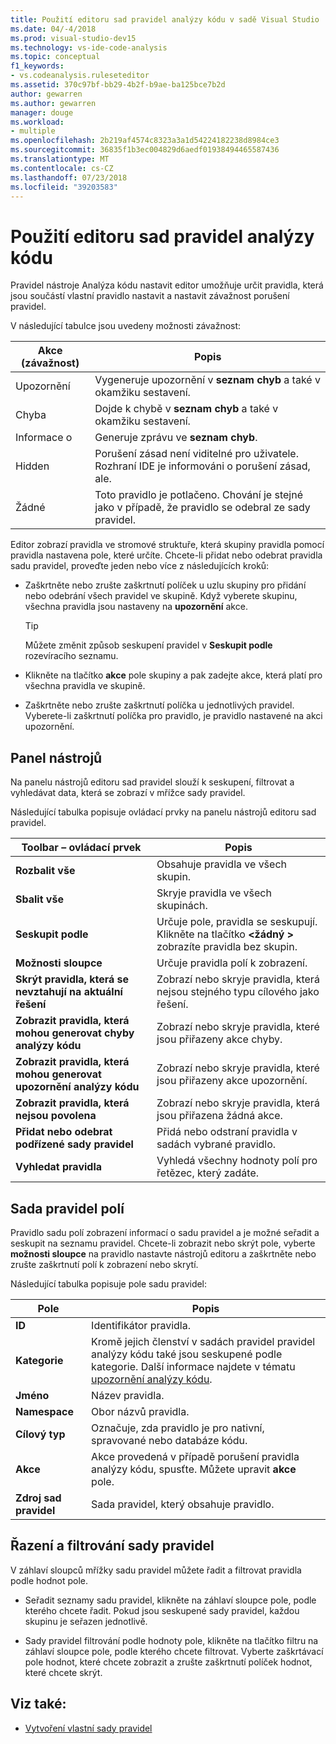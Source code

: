 ```yaml
---
title: Použití editoru sad pravidel analýzy kódu v sadě Visual Studio
ms.date: 04/-4/2018
ms.prod: visual-studio-dev15
ms.technology: vs-ide-code-analysis
ms.topic: conceptual
f1_keywords:
- vs.codeanalysis.ruleseteditor
ms.assetid: 370c97bf-bb29-4b2f-b9ae-ba125bce7b2d
author: gewarren
ms.author: gewarren
manager: douge
ms.workload:
- multiple
ms.openlocfilehash: 2b219af4574c8323a3a1d54224182238d8984ce3
ms.sourcegitcommit: 36835f1b3ec004829d6aedf01938494465587436
ms.translationtype: MT
ms.contentlocale: cs-CZ
ms.lasthandoff: 07/23/2018
ms.locfileid: "39203583"
---
```

# <a name="use-the-code-analysis-rule-set-editor"></a>Použití editoru sad pravidel analýzy kódu

Pravidel nástroje Analýza kódu nastavit editor umožňuje určit pravidla, která jsou součástí vlastní pravidlo nastavit a nastavit závažnost porušení pravidel.

V následující tabulce jsou uvedeny možnosti závažnost:

|Akce (závažnost)|Popis|
|-|-|
|Upozornění|Vygeneruje upozornění v **seznam chyb** a také v okamžiku sestavení.|
|Chyba|Dojde k chybě v **seznam chyb** a také v okamžiku sestavení.|
|Informace o|Generuje zprávu ve **seznam chyb**.|
|Hidden|Porušení zásad není viditelné pro uživatele. Rozhraní IDE je informováni o porušení zásad, ale.|
|Žádné|Toto pravidlo je potlačeno. Chování je stejné jako v případě, že pravidlo se odebral ze sady pravidel.|

Editor zobrazí pravidla ve stromové struktuře, která skupiny pravidla pomocí pravidla nastavena pole, které určíte. Chcete-li přidat nebo odebrat pravidla sadu pravidel, proveďte jeden nebo více z následujících kroků:

- Zaškrtněte nebo zrušte zaškrtnutí políček u uzlu skupiny pro přidání nebo odebrání všech pravidel ve skupině. Když vyberete skupinu, všechna pravidla jsou nastaveny na **upozornění** akce.

   > [!TIP]
   > Můžete změnit způsob seskupení pravidel v **Seskupit podle** rozevíracího seznamu.

- Klikněte na tlačítko **akce** pole skupiny a pak zadejte akce, která platí pro všechna pravidla ve skupině.

- Zaškrtněte nebo zrušte zaškrtnutí políčka u jednotlivých pravidel. Vyberete-li zaškrtnutí políčka pro pravidlo, je pravidlo nastavené na akci upozornění.

## <a name="toolbar"></a>Panel nástrojů

Na panelu nástrojů editoru sad pravidel slouží k seskupení, filtrovat a vyhledávat data, která se zobrazí v mřížce sady pravidel.

Následující tabulka popisuje ovládací prvky na panelu nástrojů editoru sad pravidel.

|Toolbar – ovládací prvek|Popis|
|---------------------|-----------------|
|**Rozbalit vše**|Obsahuje pravidla ve všech skupin.|
|**Sbalit vše**|Skryje pravidla ve všech skupinách.|
|**Seskupit podle**|Určuje pole, pravidla se seskupují. Klikněte na tlačítko  **\<žádný >** zobrazíte pravidla bez skupin.|
|**Možnosti sloupce**|Určuje pravidla polí k zobrazení.|
|**Skrýt pravidla, která se nevztahují na aktuální řešení**|Zobrazí nebo skryje pravidla, která nejsou stejného typu cílového jako řešení.|
|**Zobrazit pravidla, která mohou generovat chyby analýzy kódu**|Zobrazí nebo skryje pravidla, které jsou přiřazeny akce chyby.|
|**Zobrazit pravidla, která mohou generovat upozornění analýzy kódu**|Zobrazí nebo skryje pravidla, které jsou přiřazeny akce upozornění.|
|**Zobrazit pravidla, která nejsou povolena**|Zobrazí nebo skryje pravidla, která jsou přiřazena žádná akce.|
|**Přidat nebo odebrat podřízené sady pravidel**|Přidá nebo odstraní pravidla v sadách vybrané pravidlo.|
|**Vyhledat pravidla**|Vyhledá všechny hodnoty polí pro řetězec, který zadáte.|

## <a name="rule-set-fields"></a>Sada pravidel polí

Pravidlo sadu polí zobrazení informací o sadu pravidel a je možné seřadit a seskupit na seznamu pravidel. Chcete-li zobrazit nebo skrýt pole, vyberte **možnosti sloupce** na pravidlo nastavte nástrojů editoru a zaškrtněte nebo zrušte zaškrtnutí polí k zobrazení nebo skrytí.

Následující tabulka popisuje pole sadu pravidel:

|Pole|Popis|
|-----------|-----------------|
|**ID**|Identifikátor pravidla.|
|**Kategorie**|Kromě jejich členství v sadách pravidel pravidel analýzy kódu také jsou seskupené podle kategorie. Další informace najdete v tématu [upozornění analýzy kódu](../code-quality/code-analysis-for-managed-code-warnings.md).|
|**Jméno**|Název pravidla.|
|**Namespace**|Obor názvů pravidla.|
|**Cílový typ**|Označuje, zda pravidlo je pro nativní, spravované nebo databáze kódu.|
|**Akce**|Akce provedená v případě porušení pravidla analýzy kódu, spusťte. Můžete upravit **akce** pole.|
|**Zdroj sad pravidel**|Sada pravidel, který obsahuje pravidlo.|

## <a name="sort-and-filter-rule-sets"></a>Řazení a filtrování sady pravidel

V záhlaví sloupců mřížky sadu pravidel můžete řadit a filtrovat pravidla podle hodnot pole.

- Seřadit seznamy sadu pravidel, klikněte na záhlaví sloupce pole, podle kterého chcete řadit. Pokud jsou seskupené sady pravidel, každou skupinu je seřazen jednotlivě.

- Sady pravidel filtrování podle hodnoty pole, klikněte na tlačítko filtru na záhlaví sloupce pole, podle kterého chcete filtrovat. Vyberte zaškrtávací pole hodnot, které chcete zobrazit a zrušte zaškrtnutí políček hodnot, které chcete skrýt.

## <a name="see-also"></a>Viz také:

- [Vytvoření vlastní sady pravidel](../code-quality/how-to-create-a-custom-rule-set.md)